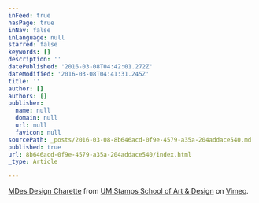 ```yaml
---
inFeed: true
hasPage: true
inNav: false
inLanguage: null
starred: false
keywords: []
description: ''
datePublished: '2016-03-08T04:42:01.272Z'
dateModified: '2016-03-08T04:41:31.245Z'
title: ''
author: []
authors: []
publisher:
  name: null
  domain: null
  url: null
  favicon: null
sourcePath: _posts/2016-03-08-8b646acd-0f9e-4579-a35a-204addace540.md
published: true
url: 8b646acd-0f9e-4579-a35a-204addace540/index.html
_type: Article

---
```

[MDes Design Charette][0] from [UM Stamps School of Art & Design][1] on [Vimeo][2].

[0]: https://vimeo.com/156453379
[1]: https://vimeo.com/playgallery
[2]: https://vimeo.com/